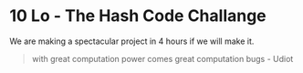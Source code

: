 # 10 Lo - The Hash Code Challange
We are making a spectacular project in 4 hours if we will make it.

> with great computation power comes great computation bugs - Udiot
